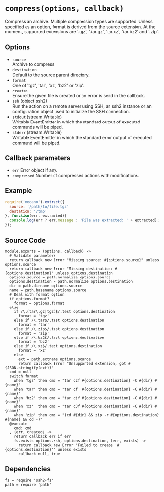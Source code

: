 
# `compress(options, callback)`

Compress an archive. Multiple compression types are supported. Unless
specified as an option, format is derived from the source extension. At the
moment, supported extensions are '.tgz', '.tar.gz', 'tar.xz', 'tar.bz2' and '.zip'.

## Options

*   `source`   
    Archive to compress.   
*   `destination`   
    Default to the source parent directory.   
*   `format`   
    One of 'tgz', 'tar', 'xz', 'bz2' or 'zip'.   
*   `creates`   
    Ensure the given file is created or an error is send in the callback.   
*   `ssh` (object|ssh2)   
    Run the action on a remote server using SSH, an ssh2 instance or an
    configuration object used to initialize the SSH connection.   
*   `stdout` (stream.Writable)   
    Writable EventEmitter in which the standard output of executed commands will
    be piped.   
*   `stderr` (stream.Writable)   
    Writable EventEmitter in which the standard error output of executed command
    will be piped.   

## Callback parameters

*   `err`
    Error object if any.
*   `compressed`
    Number of compressed actions with modifications.

## Example

```javascript
require('mecano').extract({
  source: '/path/to/file.tgz'
  destation: '/tmp'
}, function(err, extracted){
  console.log(err ? err.message : 'File was extracted: ' + extracted);
});
```

## Source Code

    module.exports = (options, callback) ->
      # Validate parameters
      return callback new Error "Missing source: #{options.source}" unless options.source
      return callback new Error "Missing destination: #{options.destination}" unless options.destination
      options.source = path.normalize options.source
      options.destination = path.normalize options.destination
      dir = path.dirname options.source
      name = path.basename options.source
      # Deal with format option
      if options.format?
        format = options.format
      else
        if /\.(tar\.gz|tgz)$/.test options.destination
          format = 'tgz'
        else if /\.tar$/.test options.destination
          format = 'tar'
        else if /\.zip$/.test options.destination
          format = 'zip'
        else if /\.bz2$/.test options.destination
          format = 'bz2'
        else if /\.xz$/.test options.destination
          format = 'xz'
        else
          ext = path.extname options.source
          return callback Error "Unsupported extension, got #{JSON.stringify(ext)}"
      cmd = null
      switch format
        when 'tgz' then cmd = "tar czf #{options.destination} -C #{dir} #{name}"
        when 'tar' then cmd = "tar cf  #{options.destination} -C #{dir} #{name}"
        when 'bz2' then cmd = "tar cjf #{options.destination} -C #{dir} #{name}"
        when 'xz'  then cmd = "tar cJf #{options.destination} -C #{dir} #{name}"
        when 'zip' then cmd = "(cd #{dir} && zip -r #{options.destination} #{name} && cd -)"
      @execute
        cmd: cmd
      , (err, created) ->
        return callback err if err
        fs.exists options.ssh, options.destination, (err, exists) ->
          return callback new Error "Failed to create '#{options.destination}'" unless exists
          callback null, true

## Dependencies

    fs = require 'ssh2-fs'
    path = require 'path'
